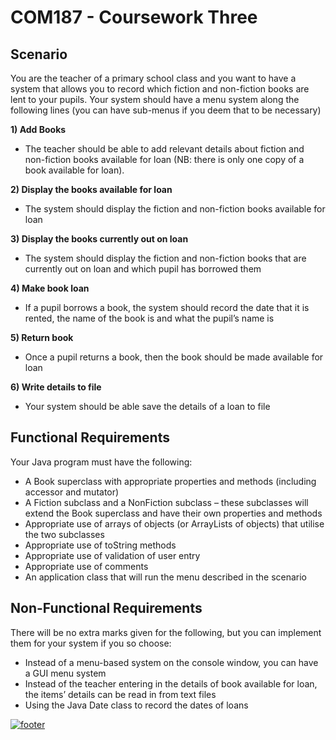 # COM187 - Coursework Three

## Scenario

You are the teacher of a primary school class and you want to have a system that allows you to record which fiction and non-fiction books are lent to your pupils. 
 Your system should have a menu system along the following lines (you can have sub-menus if you deem that to be necessary)  

**1) Add Books**
- The teacher should be able to add relevant details about fiction and non-fiction books available for loan (NB: there is only one copy of a book available for loan).   

**2) Display the books available for loan**
- The system should display the fiction and non-fiction books available for loan  

**3) Display the books currently out on loan**
- The system should display the fiction and non-fiction books that are currently out on loan and which pupil has borrowed them 

**4) Make book loan**
- If a pupil borrows a book, the system should record the date that it is rented, the name of the book is and what the pupil’s name is  
 
**5) Return book**
- Once a pupil returns a book, then the book should be made available for loan  

**6) Write details to file**
- Your system should be able save the details of a loan to file 

## Functional Requirements

Your Java program must have the following:   
- A Book superclass with appropriate properties and methods  (including accessor and mutator)
- A Fiction subclass and a NonFiction subclass – these subclasses will extend the Book superclass and have their own properties and methods
- Appropriate use of arrays of objects (or ArrayLists of objects) that utilise the two subclasses
- Appropriate use of toString methods
- Appropriate use of validation of user entry
- Appropriate use of comments
- An application class that will run the menu described in the scenario

## Non-Functional Requirements   

There will be no extra marks given for the following, but you can implement them for your system if you so choose:   
- Instead of a menu-based system on the console window, you can have a GUI menu system
- Instead of the teacher entering in the details of book available for loan, the items’ details can be read in from text files
- Using the Java Date class to record the dates of loans 

[![footer](http://i.imgur.com/YEgqCsm.png)](https://github.com/MythicalCuddles)
